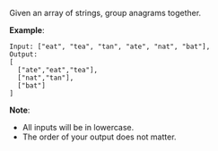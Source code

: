 Given an array of strings, group anagrams together.

**Example**:

    Input: ["eat", "tea", "tan", "ate", "nat", "bat"],
    Output:
    [
      ["ate","eat","tea"],
      ["nat","tan"],
      ["bat"]
    ]
**Note**:

- All inputs will be in lowercase.
- The order of your output does not matter.
